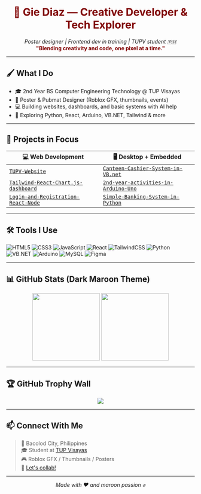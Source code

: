 <h1 align="center" style="color:#800000;">🎨 Gie Diaz — Creative Developer & Tech Explorer</h1>

<p align="center">
  <em>Poster designer | Frontend dev in training | TUPV student 🇵🇭</em><br>
  <strong style="color:#800000;">"Blending creativity and code, one pixel at a time."</strong>
</p>

---

## 🖌️ What I Do

- 🎓 2nd Year BS Computer Engineering Technology @ TUP Visayas  
- 🎨 Poster & Pubmat Designer (Roblox GFX, thumbnails, events)  
- 💻 Building websites, dashboards, and basic systems with AI help  
- 🧠 Exploring Python, React, Arduino, VB.NET, Tailwind & more  

---

## 💼 Projects in Focus

| 💻 Web Development                        | 🖥️ Desktop + Embedded                     |
|------------------------------------------|-------------------------------------------|
| [`TUPV-Website`](https://github.com/12valor/TUPV-Website)        | [`Canteen-Cashier-System-in-VB.net`](https://github.com/12valor/Canteen-Cashier-System-in-VB.net) |
| [`Tailwind-React-Chart.js-dashboard`](https://github.com/12valor/Tailwind-React-Chart.js-dashboard-practice) | [`2nd-year-activities-in-Arduino-Uno`](https://github.com/12valor/2nd-year-activities-in-Arduino-Uno) |
| [`Login-and-Registration-React-Node`](https://github.com/12valor/Login-and-Registration-using-React-Node-MySQL-) | [`Simple-Banking-System-in-Python`](https://github.com/12valor/Simple-Banking-System-in-Python) |

---

## 🛠️ Tools I Use

![HTML5](https://img.shields.io/badge/-HTML5-800000?style=flat&logo=html5&logoColor=white)
![CSS3](https://img.shields.io/badge/-CSS3-800000?style=flat&logo=css3&logoColor=white)
![JavaScript](https://img.shields.io/badge/-JavaScript-800000?style=flat&logo=javascript&logoColor=white)
![React](https://img.shields.io/badge/-React-800000?style=flat&logo=react&logoColor=white)
![TailwindCSS](https://img.shields.io/badge/-Tailwind-800000?style=flat&logo=tailwind-css&logoColor=white)
![Python](https://img.shields.io/badge/-Python-800000?style=flat&logo=python&logoColor=white)
![VB.NET](https://img.shields.io/badge/-VB.NET-800000?style=flat&logo=dotnet&logoColor=white)
![Arduino](https://img.shields.io/badge/-Arduino-800000?style=flat&logo=arduino&logoColor=white)
![MySQL](https://img.shields.io/badge/-MySQL-800000?style=flat&logo=mysql&logoColor=white)
![Figma](https://img.shields.io/badge/-Figma-800000?style=flat&logo=figma&logoColor=white)

---

## 📊 GitHub Stats (Dark Maroon Theme)

<p align="center">
  <img src="https://github-readme-stats.vercel.app/api?username=12valor&show_icons=true&hide_title=false&hide_border=true&card_width=450&bg_color=1F1F1F&title_color=800000&text_color=FFFFFF&icon_color=800000" height="180px" />
  <img src="https://github-readme-stats.vercel.app/api/top-langs/?username=12valor&layout=compact&hide_border=true&card_width=320&bg_color=1F1F1F&title_color=800000&text_color=FFFFFF" height="180px" />
</p>

---

## 🏆 GitHub Trophy Wall

<p align="center">
  <img src="https://github-profile-trophy.vercel.app/?username=12valor&theme=darkhub&title=Commit,Repositories,Followers,Stars,PullRequest&margin-w=10&no-frame=true&no-bg=true&rank=-" />
</p>

---

## 📫 Connect With Me

> 📍 Bacolod City, Philippines  
> 🎓 Student at [TUP Visayas](https://www.tup.edu.ph/)  
> 🎮 Roblox GFX / Thumbnails / Posters  
> 📨 [Let's collab!](mailto:evangelista.agdiaz@gmail.com)

---

<p align="center"><em>Made with ❤️ and maroon passion ✊</em></p>
